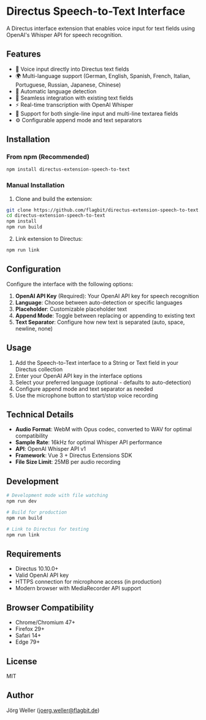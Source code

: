 # Directus Speech-to-Text Interface

A Directus interface extension that enables voice input for text fields using OpenAI's Whisper API for speech recognition.

## Features

- 🎤 Voice input directly into Directus text fields
- 🌍 Multi-language support (German, English, Spanish, French, Italian, Portuguese, Russian, Japanese, Chinese)
- 🔄 Automatic language detection
- 🎯 Seamless integration with existing text fields
- ⚡ Real-time transcription with OpenAI Whisper
- 📝 Support for both single-line input and multi-line textarea fields
- ⚙️ Configurable append mode and text separators

## Installation

### From npm (Recommended)

```bash
npm install directus-extension-speech-to-text
```

### Manual Installation

1. Clone and build the extension:
```bash
git clone https://github.com/flagbit/directus-extension-speech-to-text.git
cd directus-extension-speech-to-text
npm install
npm run build
```

2. Link extension to Directus:
```bash
npm run link
```

## Configuration

Configure the interface with the following options:

1. **OpenAI API Key** (Required): Your OpenAI API key for speech recognition
2. **Language**: Choose between auto-detection or specific languages
3. **Placeholder**: Customizable placeholder text
4. **Append Mode**: Toggle between replacing or appending to existing text
5. **Text Separator**: Configure how new text is separated (auto, space, newline, none)

## Usage

1. Add the Speech-to-Text interface to a String or Text field in your Directus collection
2. Enter your OpenAI API key in the interface options
3. Select your preferred language (optional - defaults to auto-detection)
4. Configure append mode and text separator as needed
5. Use the microphone button to start/stop voice recording

## Technical Details

- **Audio Format**: WebM with Opus codec, converted to WAV for optimal compatibility
- **Sample Rate**: 16kHz for optimal Whisper API performance
- **API**: OpenAI Whisper API v1
- **Framework**: Vue 3 + Directus Extensions SDK
- **File Size Limit**: 25MB per audio recording

## Development

```bash
# Development mode with file watching
npm run dev

# Build for production
npm run build

# Link to Directus for testing
npm run link
```

## Requirements

- Directus 10.10.0+
- Valid OpenAI API key
- HTTPS connection for microphone access (in production)
- Modern browser with MediaRecorder API support

## Browser Compatibility

- Chrome/Chromium 47+
- Firefox 29+
- Safari 14+
- Edge 79+

## License

MIT

## Author

Jörg Weller (joerg.weller@flagbit.de)